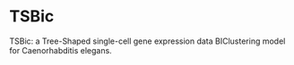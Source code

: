 # TSBic
TSBic: a Tree-Shaped single-cell gene expression data BIClustering model for Caenorhabditis elegans.
#
